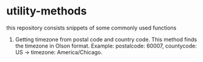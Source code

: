 # utility-methods
this repository consists snippets of some commonly used functions

1. Getting timezone from postal code and country code.
This method finds the timezone in Olson format.
Example: postalcode: 60007, countycode: US -> timezone: America/Chicago.

